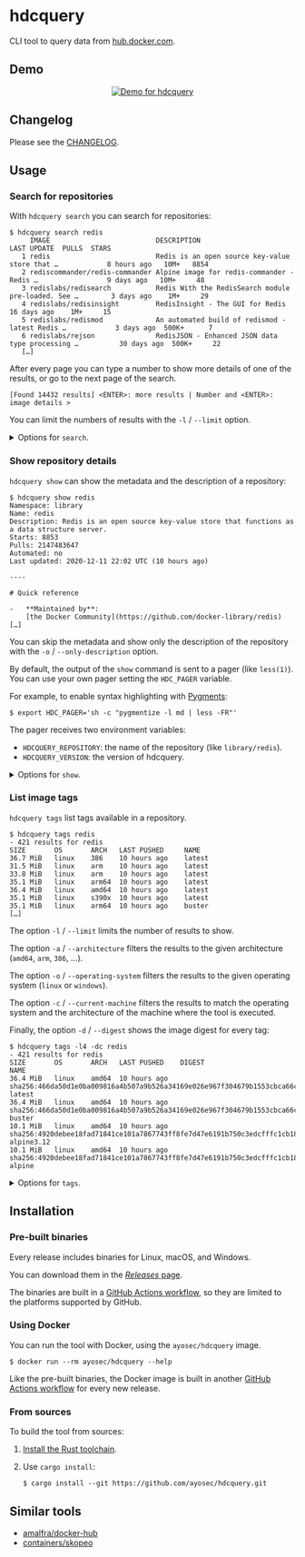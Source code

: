 # hdcquery

CLI tool to query data from [hub.docker.com](https://hub.docker.com).

## Demo

<div style="text-align: center">

[![Demo for hdcquery](https://asciinema.org/a/GID4GzyH6HYYzvmlEkqF6eiTK.svg)](https://asciinema.org/a/GID4GzyH6HYYzvmlEkqF6eiTK)

</div>

## Changelog

Please see the [CHANGELOG](./CHANGELOG.md).

## Usage

### Search for repositories

With `hdcquery search` you can search for repositories:

```console
$ hdcquery search redis
     IMAGE                          DESCRIPTION                                               LAST UPDATE  PULLS  STARS
   1 redis                          Redis is an open source key-value store that …            8 hours ago   10M+   8854
   2 rediscommander/redis-commander Alpine image for redis-commander - Redis …                 9 days ago   10M+     48
   3 redislabs/redisearch           Redis With the RedisSearch module pre-loaded. See …        3 days ago    1M+     29
   4 redislabs/redisinsight         RedisInsight - The GUI for Redis                          16 days ago    1M+     15
   5 redislabs/redismod             An automated build of redismod - latest Redis …            3 days ago  500K+      7
   6 redislabs/rejson               RedisJSON - Enhanced JSON data type processing …          30 days ago  500K+     22
   […]
```

After every page you can type a number to show more details of one of the results, or go to the next page of the search.

    [Found 14432 results] <ENTER>: more results | Number and <ENTER>: image details >

You can limit the numbers of results with the `-l` / `--limit` option.

<details>
<summary>Options for <code>search</code>.</summary>

```console
$ hdcquery --help search
Usage: hdcquery search [OPTIONS]

Positional arguments:
  terms

Optional arguments:
  -l, --limit LIMIT  Limit the number of results
  -s, --search-url SEARCH-URL
                     URL to send search requests
```
</details>


### Show repository details

`hdcquery show` can show the metadata and the description of a repository:

```console
$ hdcquery show redis
Namespace: library
Name: redis
Description: Redis is an open source key-value store that functions as a data structure server.
Starts: 8853
Pulls: 2147483647
Automated: no
Last updated: 2020-12-11 22:02 UTC (10 hours ago)

----

# Quick reference

-	**Maintained by**:
	[the Docker Community](https://github.com/docker-library/redis)
[…]
```

You can skip the metadata and show only the description of the repository with the `-o` / `--only-description` option.

By default, the output of the `show` command is sent to a pager (like `less(1)`). You can use your own pager setting the `HDC_PAGER` variable.

For example, to enable syntax highlighting with [Pygments](https://pygments.org/):

```
$ export HDC_PAGER='sh -c "pygmentize -l md | less -FR"'
```

The pager receives two environment variables:

* `HDCQUERY_REPOSITORY`: the name of the repository (like `library/redis`).
* `HDCQUERY_VERSION`: the version of hdcquery.

<details>
<summary>Options for <code>show</code>.</summary>

```
$ hdcquery --help show
Usage: hdcquery show [OPTIONS]

Positional arguments:
  repositories

Optional arguments:
  -o, --only-description  Only show full description
```
</details>

### List image tags

`hdcquery tags` list tags available in a repository.

```console
$ hdcquery tags redis
- 421 results for redis
SIZE       OS       ARCH   LAST PUSHED     NAME
36.7 MiB   linux    386    10 hours ago    latest
31.5 MiB   linux    arm    10 hours ago    latest
33.8 MiB   linux    arm    10 hours ago    latest
35.1 MiB   linux    arm64  10 hours ago    latest
36.4 MiB   linux    amd64  10 hours ago    latest
35.1 MiB   linux    s390x  10 hours ago    latest
35.1 MiB   linux    arm64  10 hours ago    buster
[…]
```

The option `-l` / `--limit` limits the number of results to show.

The option `-a` / `--architecture` filters the results to the given architecture (`amd64`, `arm`, `386`, …).

The option `-o` / `--operating-system` filters the results to the given operating system (`linux` or `windows`).

The option `-c` / `--current-machine` filters the results to match the operating system and the architecture of the machine where the tool is executed.

Finally, the option `-d` / `--digest` shows the image digest for every tag:

```console
$ hdcquery tags -l4 -dc redis
- 421 results for redis
SIZE       OS       ARCH   LAST PUSHED    DIGEST                                                                    NAME
36.4 MiB   linux    amd64  10 hours ago   sha256:466da50d1e0ba009816a4b507a9b526a34169e026e967f304679b1553cbca66c   latest
36.4 MiB   linux    amd64  10 hours ago   sha256:466da50d1e0ba009816a4b507a9b526a34169e026e967f304679b1553cbca66c   buster
10.1 MiB   linux    amd64  10 hours ago   sha256:4920debee18fad71841ce101a7867743ff8fe7d47e6191b750c3edcfffc1cb18   alpine3.12
10.1 MiB   linux    amd64  10 hours ago   sha256:4920debee18fad71841ce101a7867743ff8fe7d47e6191b750c3edcfffc1cb18   alpine
```

<details>
<summary>Options for <code>tags</code>.</summary>

```console
$ hdcquery --help tags
Usage: hdcquery tags [OPTIONS]

Positional arguments:
  repositories

Optional arguments:
  -l, --limit LIMIT      Limit the number of results (default: 30)
  -d, --digest           Show image digest
  -a, --architecture ARCHITECTURE
                         Filter by architecture
  -o, --operating-system OPERATING-SYSTEM
                         Filter by operating system
  -c, --current-machine  Filter by operating system and architecture of this machine
```
</details>

## Installation

### Pre-built binaries

Every release includes binaries for Linux, macOS, and Windows.

You can download them in the [*Releases* page](https://github.com/ayosec/hdcquery/releases).

The binaries are built in a [GitHub Actions workflow](./.github/workflows/release.yml), so they are limited to the platforms supported by GitHub.

### Using Docker

You can run the tool with Docker, using the `ayosec/hdcquery` image.

```console
$ docker run --rm ayosec/hdcquery --help
```

Like the pre-built binaries, the Docker image is built in another [GitHub Actions workflow](./.github/workflows/docker.yml) for every new release.

### From sources

To build the tool from sources:

1. [Install the Rust toolchain](https://www.rust-lang.org/tools/install).

2. Use `cargo install`:

    ```console
    $ cargo install --git https://github.com/ayosec/hdcquery.git
    ```

## Similar tools

* [amalfra/docker-hub](https://github.com/amalfra/docker-hub)
* [containers/skopeo](https://github.com/containers/skopeo)
